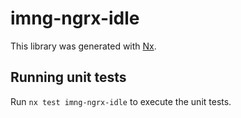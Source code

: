 # imng-ngrx-idle

This library was generated with [Nx](https://nx.dev).

## Running unit tests

Run `nx test imng-ngrx-idle` to execute the unit tests.
